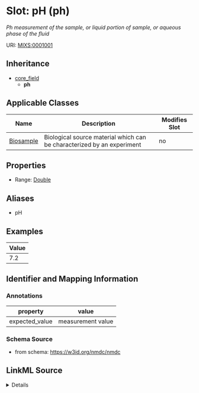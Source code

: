 # Slot: pH (ph)


_Ph measurement of the sample, or liquid portion of sample, or aqueous phase of the fluid_



URI: [MIXS:0001001](https://w3id.org/mixs/0001001)




## Inheritance

* [core_field](core_field.md)
    * **ph**





## Applicable Classes

| Name | Description | Modifies Slot |
| --- | --- | --- |
[Biosample](Biosample.md) | Biological source material which can be characterized by an experiment |  no  |







## Properties

* Range: [Double](Double.md)



## Aliases


* pH




## Examples

| Value |
| --- |
| 7.2 |

## Identifier and Mapping Information





### Annotations

| property | value |
| --- | --- |
| expected_value | measurement value || occurrence | 1 |



### Schema Source


* from schema: https://w3id.org/nmdc/nmdc




## LinkML Source

<details>
```yaml
name: ph
annotations:
  expected_value:
    tag: expected_value
    value: measurement value
  occurrence:
    tag: occurrence
    value: '1'
description: Ph measurement of the sample, or liquid portion of sample, or aqueous
  phase of the fluid
title: pH
examples:
- value: '7.2'
from_schema: https://w3id.org/nmdc/nmdc
aliases:
- pH
rank: 1000
is_a: core field
slot_uri: MIXS:0001001
multivalued: false
alias: ph
domain_of:
- Biosample
range: double

```
</details>
